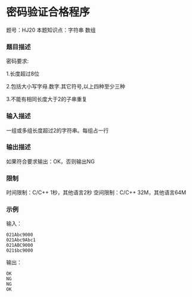 # 密码验证合格程序

题号：HJ20
本题知识点：字符串 数组

### 题目描述

密码要求:

1.长度超过8位

2.包括大小写字母.数字.其它符号,以上四种至少三种

3.不能有相同长度大于2的子串重复

### 输入描述

一组或多组长度超过2的字符串。每组占一行

### 输出描述

如果符合要求输出：OK，否则输出NG

### 限制

时间限制：C/C++ 1秒，其他语言2秒 
空间限制：C/C++ 32M，其他语言64M

### 示例

输入：
```
021Abc9000
021Abc9Abc1
021ABC9000
021$bc9000
```

输出：
```
OK
NG
NG
OK
```